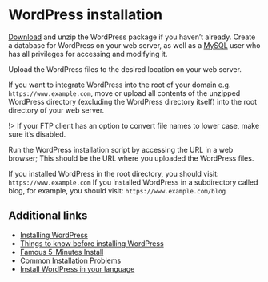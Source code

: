 # WordPress installation 

[Download](https://wordpress.org/download/) and unzip the WordPress package if you haven’t already.
Create a database for WordPress on your web server, as well as a [MySQL](http://codex.wordpress.org/Glossary#MySQL) user who has all privileges for accessing and modifying it.

Upload the WordPress files to the desired location on your web server.

If you want to integrate WordPress into the root of your domain e.g. ```https://www.example.com```, move or upload all contents of the unzipped WordPress directory (excluding the WordPress directory itself) into the root directory of your web server.

!> If your FTP client has an option to convert file names to lower case, make sure it’s disabled.

Run the WordPress installation script by accessing the URL in a web browser; This should be the URL where you uploaded the WordPress files.

If you installed WordPress in the root directory, you should visit: ```https://www.example.com``` If you installed WordPress in a subdirectory called blog, for example, you should visit: ```https://www.example.com/blog```

## Additional links

* [Installing WordPress](http://codex.wordpress.org/Installing_WordPress)
* [Things to know before installing WordPress](http://codex.wordpress.org/Installing_WordPress#Things_to_Know_Before_Installing_WordPress)
* [Famous 5-Minutes Install](http://codex.wordpress.org/Installing_WordPress#Famous_5-Minute_Install)
* [Common Installation Problems](http://codex.wordpress.org/Installing_WordPress#Common_Installation_Problems)
* [Install WordPress in your language](http://codex.wordpress.org/Installing_WordPress_in_Your_Language)
